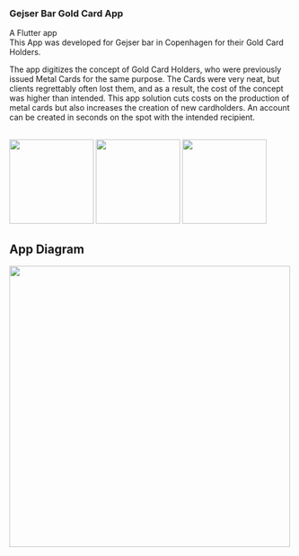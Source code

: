 ### Gejser Bar Gold Card App
A Flutter app 
<br>
This App was developed for Gejser bar in Copenhagen for their Gold Card Holders.

The app digitizes the concept of Gold Card Holders, who were previously issued Metal Cards for the same purpose. The Cards were very neat, but clients regrettably often lost them, and as a result, the cost of the concept was higher than intended. This app solution cuts costs on the production of metal cards but also increases the creation of new cardholders. An account can be created in seconds on the spot with the intended recipient.

<br>
<img src="https://github.com/MCAgithub/gejserbar_guldkort_app/assets/134640613/e4a35b80-9d60-4ad6-82a7-5f456900732b" width="150">
<img src="https://github.com/MCAgithub/gejserbar_guldkort_app/assets/134640613/f5cd325e-8965-4e27-ac11-8c69acd4bb6e" width="150">
<img src="https://github.com/MCAgithub/gejserbar_guldkort_app/assets/134640613/94f9aa8f-a3b3-4547-affe-fd49cc9d278a" width="150">

## App Diagram
<img src="https://github.com/MCAgithub/gejserbar_guldkort_app/assets/134640613/3e3d092e-7231-4f5e-8b1f-b8890bf7754f" width="500">

